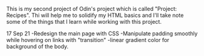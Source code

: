 This is my second project of Odin's project which is called "Project: Recipes".
Thi will help me to solidify my HTML basics and I'll take note some of the things
that I learn while working with this project.

17 Sep 21
-Redesign the main page with CSS 
-Manipulate padding smoothly while hovering on links with "transition"
-linear gradient color for background of the body.